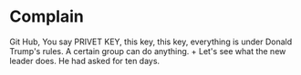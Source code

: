 # Complain
Git Hub, You say PRIVET KEY, this key, this key, everything is under Donald Trump's rules. A certain group can do anything. + Let's see what the new leader does. He had asked for ten days.
